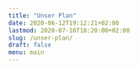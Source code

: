 ```yaml
---
title: "Unser Plan"
date: 2020-06-12T19:12:21+02:00
lastmod: 2020-07-16T18:20:00+02:00
slug: /unser-plan/
draft: false
menu: main
---
```

